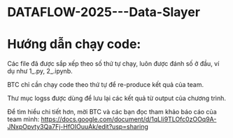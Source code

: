 # DATAFLOW-2025---Data-Slayer

# Hướng dẫn chạy code:
Các file đã được sắp xếp theo số thứ tự chạy, luôn được đánh số ở đầu, ví dụ như 1_<abc>.py, 2_<abc>.ipynb.

BTC chỉ cần chạy code theo thứ tự để re-produce kết quả của team.

Thư mục logss được dùng để lưu lại các kết quả từ output của chương trình.

Để tìm hiểu chi tiết hơn, mời BTC và các bạn đọc tham khảo báo cáo của team mình: 
https://docs.google.com/document/d/1qLIi9TLOfc0zOOq9A-JNxpOpvty3Qa7Fj-HfOIOuuAk/edit?usp=sharing
